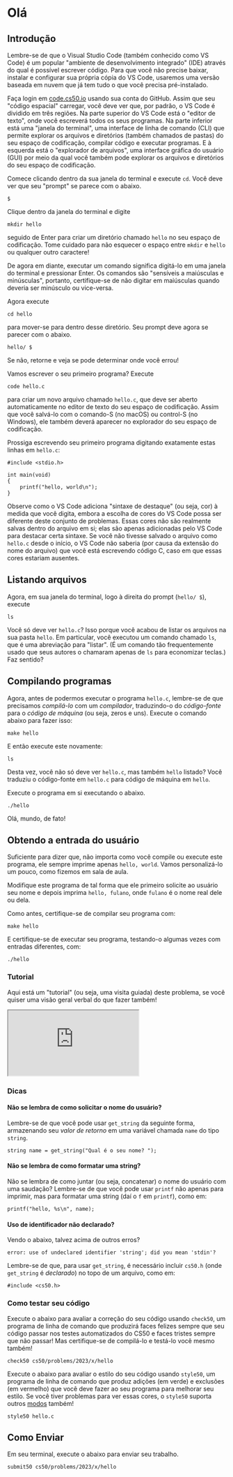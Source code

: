 # Olá

## Introdução

Lembre-se de que o Visual Studio Code (também conhecido como VS Code) é um popular "ambiente de desenvolvimento integrado" (IDE) através do qual é possível escrever código. Para que você não precise baixar, instalar e configurar sua própria cópia do VS Code, usaremos uma versão baseada em nuvem que já tem tudo o que você precisa pré-instalado.

Faça login em [code.cs50.io](https://code.cs50.io/) usando sua conta do GitHub. Assim que seu "código espacial" carregar, você deve ver que, por padrão, o VS Code é dividido em três regiões. Na parte superior do VS Code está o "editor de texto", onde você escreverá todos os seus programas. Na parte inferior está uma "janela do terminal", uma interface de linha de comando (CLI) que permite explorar os arquivos e diretórios (também chamados de pastas) do seu espaço de codificação, compilar código e executar programas. E à esquerda está o "explorador de arquivos", uma interface gráfica do usuário (GUI) por meio da qual você também pode explorar os arquivos e diretórios do seu espaço de codificação.

Comece clicando dentro da sua janela do terminal e execute `cd`. Você deve ver que seu "prompt" se parece com o abaixo.

    $

Clique dentro da janela do terminal e digite

    mkdir hello

seguido de Enter para criar um diretório chamado `hello` no seu espaço de codificação. Tome cuidado para não esquecer o espaço entre `mkdir` e `hello` ou qualquer outro caractere!

De agora em diante, executar um comando significa digitá-lo em uma janela do terminal e pressionar Enter. Os comandos são "sensíveis a maiúsculas e minúsculas", portanto, certifique-se de não digitar em maiúsculas quando deveria ser minúsculo ou vice-versa.

Agora execute

    cd hello

para mover-se para dentro desse diretório. Seu prompt deve agora se parecer com o abaixo.

    hello/ $

Se não, retorne e veja se pode determinar onde você errou!

Vamos escrever o seu primeiro programa? Execute

    code hello.c

para criar um novo arquivo chamado `hello.c`, que deve ser aberto automaticamente no editor de texto do seu espaço de codificação. Assim que você salvá-lo com o comando-S (no macOS) ou control-S (no Windows), ele também deverá aparecer no explorador do seu espaço de codificação.

Prossiga escrevendo seu primeiro programa digitando exatamente estas linhas em `hello.c`:

    #include <stdio.h>

    int main(void)
    {
        printf("hello, world\n");
    }

Observe como o VS Code adiciona "sintaxe de destaque" (ou seja, cor) à medida que você digita, embora a escolha de cores do VS Code possa ser diferente deste conjunto de problemas. Essas cores não são realmente salvas dentro do arquivo em si; elas são apenas adicionadas pelo VS Code para destacar certa sintaxe. Se você não tivesse salvado o arquivo como `hello.c` desde o início, o VS Code não saberia (por causa da extensão do nome do arquivo) que você está escrevendo código C, caso em que essas cores estariam ausentes.

## Listando arquivos

Agora, em sua janela do terminal, logo à direita do prompt (`hello/ $`), execute

    ls

Você só deve ver `hello.c`? Isso porque você acabou de listar os arquivos na sua pasta `hello`. Em particular, você executou um comando chamado `ls`, que é uma abreviação para "listar". (É um comando tão frequentemente usado que seus autores o chamaram apenas de `ls` para economizar teclas.) Faz sentido?

## Compilando programas

Agora, antes de podermos executar o programa `hello.c`, lembre-se de que precisamos _compilá-lo_ com um _compilador_, traduzindo-o do _código-fonte_ para o _código de máquina_ (ou seja, zeros e uns). Execute o comando abaixo para fazer isso:

    make hello

E então execute este novamente:

    ls

Desta vez, você não só deve ver `hello.c`, mas também `hello` listado? Você traduziu o código-fonte em `hello.c` para código de máquina em `hello`.

Execute o programa em si executando o abaixo.

    ./hello

Olá, mundo, de fato!

## Obtendo a entrada do usuário

Suficiente para dizer que, não importa como você compile ou execute este programa, ele sempre imprime apenas `hello, world`. Vamos personalizá-lo um pouco, como fizemos em sala de aula.

Modifique este programa de tal forma que ele primeiro solicite ao usuário seu nome e depois imprima `hello, fulano`, onde `fulano` é o nome real dele ou dela.

Como antes, certifique-se de compilar seu programa com:

    make hello

E certifique-se de executar seu programa, testando-o algumas vezes com entradas diferentes, com:

    ./hello

### Tutorial

Aqui está um "tutorial" (ou seja, uma visita guiada) deste problema, se você quiser uma visão geral verbal do que fazer também!

<div class="ratio ratio-16x9" data-video=""><iframe allow="accelerometer; autoplay; encrypted-media; gyroscope; picture-in-picture" allowfullscreen="" class="border" data-video="" src="https://www.youtube.com/embed/LvT8TjHHCRU?modestbranding=0&amp;rel=0&amp;showinfo=0"></iframe></div>

### Dicas

#### Não se lembra de como solicitar o nome do usuário?

Lembre-se de que você pode usar `get_string` da seguinte forma, armazenando seu _valor de retorno_ em uma variável chamada `name` do tipo `string`.

<div class="language-c highlighter-rouge"><div class="highlight"><pre class="highlight"><code><span class="n">string</span> <span class="n">name</span> <span class="o">=</span> <span class="n">get_string</span><span class="p">(</span><span class="s">"Qual é o seu nome? "</span><span class="p">);</span>
</code></pre></div></div>

#### Não se lembra de como formatar uma string?

Não se lembra de como juntar (ou seja, concatenar) o nome do usuário com uma saudação? Lembre-se de que você pode usar `printf` não apenas para imprimir, mas para formatar uma string (daí o `f` em `printf`), como em:

<div class="language-c highlighter-rouge"><div class="highlight"><pre class="highlight"><code><span class="n">printf</span><span class="p">(</span><span class="s">"hello, %s</span><span class="se">\n</span><span class="s">"</span><span class="p">,</span> <span class="n">name</span><span class="p">);</span>
</code></pre></div></div>

#### Uso de identificador não declarado?

Vendo o abaixo, talvez acima de outros erros?

    error: use of undeclared identifier 'string'; did you mean 'stdin'?

Lembre-se de que, para usar `get_string`, é necessário incluir `cs50.h` (onde `get_string` é _declarado_) no topo de um arquivo, como em:

<div class="language-c highlighter-rouge"><div class="highlight"><pre class="highlight"><code><span class="cp">#include</span> <span class="cpf">&lt;cs50.h&gt;</span><span class="cp">
</span></code></pre></div></div>

### Como testar seu código

Execute o abaixo para avaliar a correção do seu código usando `check50`, um programa de linha de comando que produzirá faces felizes sempre que seu código passar nos testes automatizados do CS50 e faces tristes sempre que não passar! Mas certifique-se de compilá-lo e testá-lo você mesmo também!

    check50 cs50/problems/2023/x/hello

Execute o abaixo para avaliar o estilo do seu código usando `style50`, um programa de linha de comando que produz adições (em verde) e exclusões (em vermelho) que você deve fazer ao seu programa para melhorar seu estilo. Se você tiver problemas para ver essas cores, o `style50` suporta outros [modos](https://cs50.readthedocs.io/style50/) também!

    style50 hello.c

## Como Enviar

Em seu terminal, execute o abaixo para enviar seu trabalho.

    submit50 cs50/problems/2023/x/hello